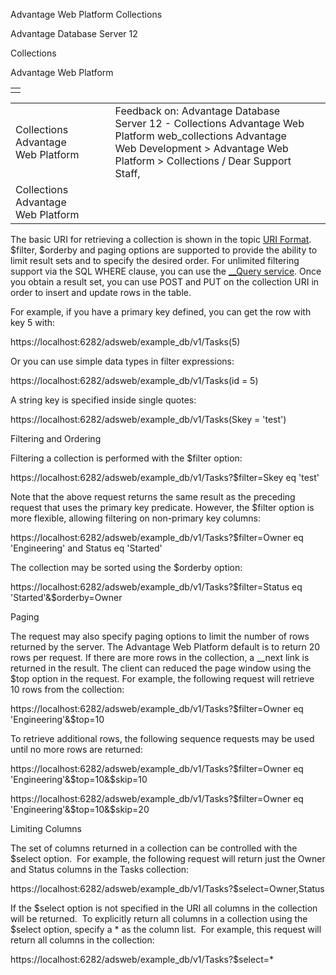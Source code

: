 Advantage Web Platform Collections




Advantage Database Server 12  

Collections

Advantage Web Platform

|  |
| --- |
|  |

|  |  |  |  |  |
| --- | --- | --- | --- | --- |
| Collections  Advantage Web Platform |  |  | Feedback on: Advantage Database Server 12 - Collections Advantage Web Platform web\_collections Advantage Web Development > Advantage Web Platform > Collections / Dear Support Staff, |  |
| Collections  Advantage Web Platform |  |  |  |  |

The basic URI for retrieving a collection is shown in the topic [URI Format](web_uri_format.htm). $filter, $orderby and paging options are supported to provide the ability to limit result sets and to specify the desired order. For unlimited filtering support via the SQL WHERE clause, you can use the [\_\_Query service](web_query_service_operation.htm). Once you obtain a result set, you can use POST and PUT on the collection URI in order to insert and update rows in the table.

For example, if you have a primary key defined, you can get the row with key 5 with:

https://localhost:6282/adsweb/example\_db/v1/Tasks(5)

Or you can use simple data types in filter expressions:

https://localhost:6282/adsweb/example\_db/v1/Tasks(id = 5)

A string key is specified inside single quotes:

https://localhost:6282/adsweb/example\_db/v1/Tasks(Skey = 'test')

Filtering and Ordering

Filtering a collection is performed with the $filter option:

https://localhost:6282/adsweb/example\_db/v1/Tasks?$filter=Skey eq 'test'

Note that the above request returns the same result as the preceding request that uses the primary key predicate. However, the $filter option is more flexible, allowing filtering on non-primary key columns:

https://localhost:6282/adsweb/example\_db/v1/Tasks?$filter=Owner eq 'Engineering' and Status eq 'Started'

The collection may be sorted using the $orderby option:

https://localhost:6282/adsweb/example\_db/v1/Tasks?$filter=Status eq 'Started'&$orderby=Owner

Paging

The request may also specify paging options to limit the number of rows returned by the server. The Advantage Web Platform default is to return 20 rows per request. If there are more rows in the collection, a \_\_next link is returned in the result. The client can reduced the page window using the $top option in the request. For example, the following request will retrieve 10 rows from the collection:

https://localhost:6282/adsweb/example\_db/v1/Tasks?$filter=Owner eq 'Engineering'&$top=10

To retrieve additional rows, the following sequence requests may be used until no more rows are returned:

https://localhost:6282/adsweb/example\_db/v1/Tasks?$filter=Owner eq 'Engineering'&$top=10&$skip=10

https://localhost:6282/adsweb/example\_db/v1/Tasks?$filter=Owner eq 'Engineering'&$top=10&$skip=20

Limiting Columns

The set of columns returned in a collection can be controlled with the $select option.  For example, the following request will return just the Owner and Status columns in the Tasks collection:

https://localhost:6282/adsweb/example\_db/v1/Tasks?$select=Owner,Status

If the $select option is not specified in the URI all columns in the collection will be returned.  To explicitly return all columns in a collection using the $select option, specify a \* as the column list.  For example, this request will return all columns in the collection:

https://localhost:6282/adsweb/example\_db/v1/Tasks?$select=\*
